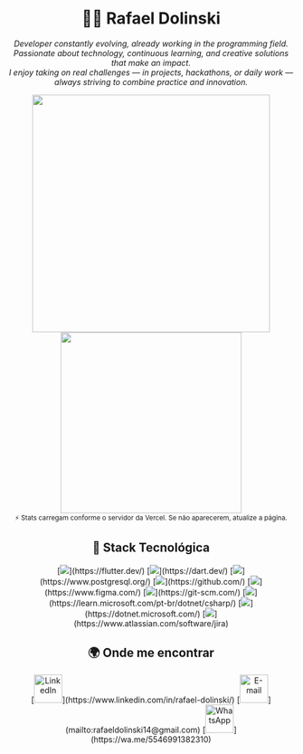 <h1 align="center">👨‍💻 Rafael Dolinski</h1>
<p align="center">
  <i>
    Developer constantly evolving, already working in the programming field.<br>
    Passionate about technology, continuous learning, and creative solutions that make an impact.<br>
    I enjoy taking on real challenges — in projects, hackathons, or daily work —<br>
    always striving to combine practice and innovation.
  </i>
</p>

<div align="center">
  <picture>
    <source srcset="https://github-readme-stats.vercel.app/api?username=RafaelD0linski&show_icons=true&hide_border=true&theme=radical" media="(prefers-color-scheme: dark)" />
    <source srcset="https://github-readme-stats.vercel.app/api?username=RafaelD0linski&show_icons=true&hide_border=true&theme=default" media="(prefers-color-scheme: light), (prefers-color-scheme: no-preference)" />
    <img src="https://github-readme-stats.vercel.app/api?username=RafaelD0linski&show_icons=true&hide_border=true&theme=default" width="420" />
  </picture>

  <picture>
    <source srcset="https://github-readme-stats.vercel.app/api/top-langs/?username=RafaelD0linski&layout=compact&hide_border=true&theme=radical" media="(prefers-color-scheme: dark)" />
    <source srcset="https://github-readme-stats.vercel.app/api/top-langs/?username=RafaelD0linski&layout=compact&hide_border=true&theme=default" media="(prefers-color-scheme: light), (prefers-color-scheme: no-preference)" />
    <img src="https://github-readme-stats.vercel.app/api/top-langs/?username=RafaelD0linski&layout=compact&hide_border=true&theme=default" width="320" />
  </picture>
  <br>
  <sub>⚡ Stats carregam conforme o servidor da Vercel. Se não aparecerem, atualize a página.</sub>
</div>

<h2 align="center">🧠 Stack Tecnológica</h2>
<div align="center">
  [<img src="https://skillicons.dev/icons?i=flutter" />](https://flutter.dev/)
  [<img src="https://skillicons.dev/icons?i=dart" />](https://dart.dev/)
  [<img src="https://skillicons.dev/icons?i=postgresql" />](https://www.postgresql.org/)
  [<img src="https://skillicons.dev/icons?i=github" />](https://github.com/)
  [<img src="https://skillicons.dev/icons?i=figma" />](https://www.figma.com/)
  [<img src="https://skillicons.dev/icons?i=git" />](https://git-scm.com/)
  [<img src="https://skillicons.dev/icons?i=cs" />](https://learn.microsoft.com/pt-br/dotnet/csharp/)
  [<img src="https://skillicons.dev/icons?i=dotnet" />](https://dotnet.microsoft.com/)
  [<img src="https://skillicons.dev/icons?i=jira" />](https://www.atlassian.com/software/jira)
</div>

<h2 align="center">🌍 Onde me encontrar</h2>
<div align="center">
  [<img src="https://skillicons.dev/icons?i=linkedin" height="50" alt="LinkedIn" />](https://www.linkedin.com/in/rafael-dolinski/) 
  [<img src="https://skillicons.dev/icons?i=gmail" height="50" alt="E-mail" />](mailto:rafaeldolinski14@gmail.com) 
  [<img src="https://cdn.simpleicons.org/whatsapp/25D366" height="50" alt="WhatsApp" />](https://wa.me/5546991382310) 
</div>
